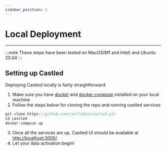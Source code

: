 ```yaml
---
sidebar_position: 1
---
```


# Local Deployment

---

:::note
These steps have been tested on MacOS(M1 and Intel) and Ubuntu 20.04
:::

## Setting up Castled

Deploying Castled locally is fairly straightforward.

1. Make sure you have [docker](https://docs.docker.com/get-docker/) and [docker compose](https://docs.docker.com/compose/install/) installed on your local machine
2. Follow the steps below for cloning the repo and running castled services

```jsx title="Local Deployment"
git clone https://github.com/castledio/castled.git
cd castled
docker-compose up
```

3. Once all the services are up, Castled UI should be available at [http://localhost:3000/](http://localhost:3000/)
4. Let your data activation begin!
